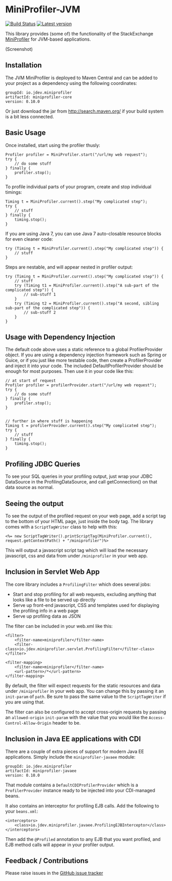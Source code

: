 MiniProfiler-JVM
================

[![Build Status](https://github.com/tomdcc/miniprofiler-jvm/actions/workflows/gradle-build-and-publish-snapshot.yml/badge.svg)][1]
[![Latest version](https://img.shields.io/maven-central/v/io.jdev.miniprofiler/miniprofiler-core)][4]

This library provides (some of) the functionality of the StackExchange [MiniProfiler][2] for JVM-based applications.

(Screenshot)

Installation
------------
The JVM MiniProfiler is deployed to Maven Central and can be added to your project as a dependency using the following coordinates:

    groupId: io.jdev.miniprofiler
    artifactId: miniprofiler-core
    version: 0.10.0

Or just download the jar from http://search.maven.org/ if your build system is a bit less connected.

Basic Usage
-----------
Once installed, start using the profiler thusly:

    Profiler profiler = MiniProfiler.start("/url/my web request");
    try {
        // do some stuff
    } finally {
        profiler.stop();
    }

To profile individual parts of your program, create and stop individual timings:

    Timing t = MiniProfiler.current().step("My complicated step");
    try {
        // stuff
    } finally {
        timing.stop();
    }

If you are using Java 7, you can use Java 7 auto-closable resource blocks for even cleaner code:

    try (Timing t = MiniProfiler.current().step("My complicated step")) {
        // stuff
    }

Steps are nestable, and will appear nested in profiler output:

    try (Timing t = MiniProfiler.current().step("My complicated step")) {
        // stuff
	    try (Timing t1 = MiniProfiler.current().step("A sub-part of the complicated step")) {
	        // sub-stuff 1
	    }
	    try (Timing t2 = MiniProfiler.current().step("A second, sibling sub-part of the complicated step")) {
	        // sub-stuff 2
	    }
    }

Usage with Dependency Injection
-------------------------------
The default code above uses a static reference to a global ProfilerProvider object. If you are using a dependency injection framework such as Spring or Guice, or if you just like more testable code, then create a ProfilerProvider and inject it into your code. The included DefaultProfilerProvider should be enough for most purposes. Then use it in your code like this:

    // at start of request
    Profiler profiler = profilerProvider.start("/url/my web request");
    try {
        // do some stuff
    } finally {
        profiler.stop();
    }


    // further in where stuff is happening
    Timing t = profilerProvider.current().step("My complicated step");
    try {
        // stuff
    } finally {
        timing.stop();
    }


Profiling JDBC Queries
----------------------
To see your SQL queries in your profiling output, just wrap your JDBC DataSource in the ProfilingDataSource, and call
getConnection() on that data source as normal.

Seeing the output
-----------------
To see the output of the profiled request on your web page, add a script tag to the bottom of your HTML page, just inside the body tag. The library comes with a `ScriptTagWriter` class to help with this:

    <%= new ScriptTagWriter().printScriptTag(MiniProfiler.current(), request.getContextPath() + "/miniprofiler")%>

This will output a javascript script tag which will load the necessary javascript, css and data from under `/miniprofiler` in your web app.

Inclusion in Servlet Web App
----------------------------
The core library includes a `ProfilingFilter` which does several jobs:

 - Start and stop profiling for all web requests, excluding anything that looks like a file to be served up directly
 - Serve up front-end javascript, CSS and templates used for displaying the profiling info in a web page
 - Serve up profiling data as JSON

The filter can be included in your web.xml like this:

	<filter>
		<filter-name>miniprofiler</filter-name>
		<filter-class>io.jdev.miniprofiler.servlet.ProfilingFilter</filter-class>
	</filter>

	<filter-mapping>
		<filter-name>miniprofiler</filter-name>
		<url-pattern>/*</url-pattern>
	</filter-mapping>

By default, the filter will expect requests for the static resources and data under `/miniprofiler` in your web app.
You can change this by passing it an `init-param` of `path`. Be sure to pass the same value to the `ScriptTagWriter` if you are using that.

The filter can also be configured to accept cross-origin requests by passing an `allowed-origin` `init-param` with the value that you would like the `Access-Control-Allow-Origin` header to be.

Inclusion in Java EE applications with CDI
------------------------------------------
There are a couple of extra pieces of support for modern Java EE applications. Simply include the `miniprofiler-javaee` module:

    groupId: io.jdev.miniprofiler
    artifactId: miniprofiler-javaee
    version: 0.10.0

That module contains a `DefaultCDIProfilerProvider` which is a `ProfilerProvider` instance ready to be injected into your CDI-managed beans.

It also contains an interceptor for profiling EJB calls. Add the following to your `beans.xml`:

    <interceptors>
        <class>io.jdev.miniprofiler.javaee.ProfilingEJBInterceptor</class>
    </interceptors>

Then add the `@Profiled` annotation to any EJB that you want profiled, and EJB method calls will appear in your profiler output.

Feedback / Contributions
------------------------
Please raise issues in the [GitHub issue tracker][3]

[1]:https://github.com/tomdcc/miniprofiler-jvm/actions?query=workflow%3A%22Build%2C+test+and+publish+snapshots%22+branch%3Amain+actor%3A+
[2]:http://miniprofiler.com/
[3]:https://github.com/tomdcc/miniprofiler-jvm/issues
[4]:https://central.sonatype.com/namespace/io.jdev.miniprofiler
